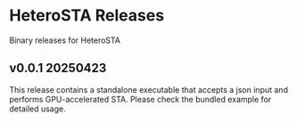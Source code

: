 # HeteroSTA Releases
Binary releases for HeteroSTA

## v0.0.1 20250423
This release contains a standalone executable that accepts a json input and performs GPU-accelerated STA. Please check the bundled example for detailed usage.
